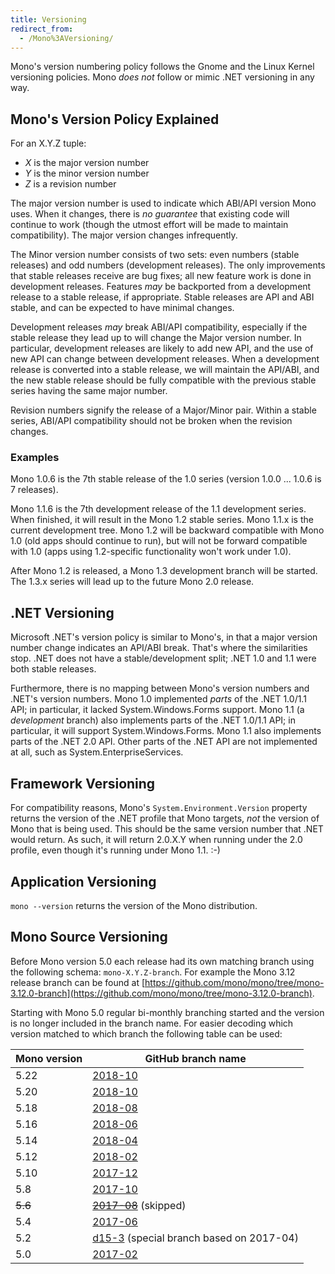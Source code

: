```yaml
---
title: Versioning
redirect_from:
  - /Mono%3AVersioning/
---
```


Mono's version numbering policy follows the Gnome and the Linux Kernel versioning policies. Mono *does not* follow or mimic .NET versioning in any way.

Mono's Version Policy Explained
-------------------------------

For an X.Y.Z tuple:

-   *X* is the major version number
-   *Y* is the minor version number
-   *Z* is a revision number

The major version number is used to indicate which ABI/API version Mono uses. When it changes, there is *no guarantee* that existing code will continue to work (though the utmost effort will be made to maintain compatibility). The major version changes infrequently.

The Minor version number consists of two sets: even numbers (stable releases) and odd numbers (development releases). The only improvements that stable releases receive are bug fixes; all new feature work is done in development releases. Features *may* be backported from a development release to a stable release, if appropriate. Stable releases are API and ABI stable, and can be expected to have minimal changes.

Development releases *may* break ABI/API compatibility, especially if the stable release they lead up to will change the Major version number. In particular, development releases are likely to add new API, and the use of new API can change between development releases. When a development release is converted into a stable release, we will maintain the API/ABI, and the new stable release should be fully compatible with the previous stable series having the same major number.

Revision numbers signify the release of a Major/Minor pair. Within a stable series, ABI/API compatibility should not be broken when the revision changes.

### Examples

Mono 1.0.6 is the 7th stable release of the 1.0 series (version 1.0.0 ... 1.0.6 is 7 releases).

Mono 1.1.6 is the 7th development release of the 1.1 development series. When finished, it will result in the Mono 1.2 stable series. Mono 1.1.x is the current development tree. Mono 1.2 will be backward compatible with Mono 1.0 (old apps should continue to run), but will not be forward compatible with 1.0 (apps using 1.2-specific functionality won't work under 1.0).

After Mono 1.2 is released, a Mono 1.3 development branch will be started. The 1.3.x series will lead up to the future Mono 2.0 release.

## .NET Versioning

Microsoft .NET's version policy is similar to Mono's, in that a major version number change indicates an API/ABI break. That's where the similarities stop. .NET does not have a stable/development split; .NET 1.0 and 1.1 were both stable releases.

Furthermore, there is no mapping between Mono's version numbers and .NET's version numbers. Mono 1.0 implemented *parts* of the .NET 1.0/1.1 API; in particular, it lacked System.Windows.Forms support. Mono 1.1 (a *development* branch) also implements parts of the .NET 1.0/1.1 API; in particular, it will support System.Windows.Forms. Mono 1.1 also implements parts of the .NET 2.0 API. Other parts of the .NET API are not implemented at all, such as System.EnterpriseServices.

## Framework Versioning

For compatibility reasons, Mono's `System.Environment.Version` property returns the version of the .NET profile that Mono targets, *not* the version of Mono that is being used. This should be the same version number that .NET would return. As such, it will return 2.0.X.Y when running under the 2.0 profile, even though it's running under Mono 1.1. :-)

## Application Versioning

`mono --version` returns the version of the Mono distribution.

## Mono Source Versioning

Before Mono version 5.0 each release had its own matching branch using the following schema: `mono-X.Y.Z-branch`. For example the Mono 3.12 release branch can be found at [https://github.com/mono/mono/tree/mono-3.12.0-branch](https://github.com/mono/mono/tree/mono-3.12.0-branch).

Starting with Mono 5.0 regular bi-monthly branching started and the version is no longer included in the branch name. For easier decoding which version matched to which branch the following table can be used:

| Mono version    | GitHub branch name
|-----------------|-------------------
| 5.22            | [2018-10](https://github.com/mono/mono/tree/2018-12)
| 5.20            | [2018-10](https://github.com/mono/mono/tree/2018-10)
| 5.18            | [2018-08](https://github.com/mono/mono/tree/2018-08)
| 5.16            | [2018-06](https://github.com/mono/mono/tree/2018-06)
| 5.14            | [2018-04](https://github.com/mono/mono/tree/2018-04)
| 5.12            | [2018-02](https://github.com/mono/mono/tree/2018-02)
| 5.10            | [2017-12](https://github.com/mono/mono/tree/2017-12)
| 5.8             | [2017-10](https://github.com/mono/mono/tree/2017-10)
| ~~5.6~~           | ~~[2017-08](https://github.com/mono/mono/tree/2017-08)~~ (skipped)
| 5.4             | [2017-06](https://github.com/mono/mono/tree/2017-06)
| 5.2             | [d15-3](https://github.com/mono/mono/tree/d15-3) (special branch based on 2017-04)
| 5.0             | [2017-02](https://github.com/mono/mono/tree/2017-02)
